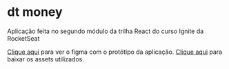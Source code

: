 # dt money
Aplicação feita no segundo módulo da trilha React do curso Ignite da RocketSeat

[Clique aqui](https://www.figma.com/file/0xmu9mj2TJYoIOubBFWsk5/dtmoney-Ignite-(Copy)?node-id=0%3A1) para ver o figma com o protótipo da aplicação.
[Clique aqui](https://xesque.rocketseat.dev/platform/1615808314498-attachment.zip) para baixar os assets utilizados.
